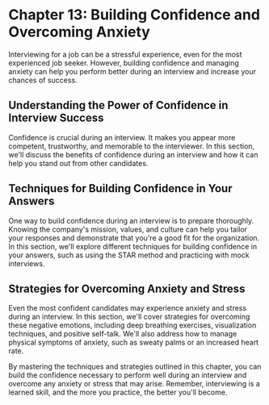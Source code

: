 Chapter 13: Building Confidence and Overcoming Anxiety
======================================================

Interviewing for a job can be a stressful experience, even for the most experienced job seeker. However, building confidence and managing anxiety can help you perform better during an interview and increase your chances of success.

Understanding the Power of Confidence in Interview Success
----------------------------------------------------------

Confidence is crucial during an interview. It makes you appear more competent, trustworthy, and memorable to the interviewer. In this section, we'll discuss the benefits of confidence during an interview and how it can help you stand out from other candidates.

Techniques for Building Confidence in Your Answers
--------------------------------------------------

One way to build confidence during an interview is to prepare thoroughly. Knowing the company's mission, values, and culture can help you tailor your responses and demonstrate that you're a good fit for the organization. In this section, we'll explore different techniques for building confidence in your answers, such as using the STAR method and practicing with mock interviews.

Strategies for Overcoming Anxiety and Stress
--------------------------------------------

Even the most confident candidates may experience anxiety and stress during an interview. In this section, we'll cover strategies for overcoming these negative emotions, including deep breathing exercises, visualization techniques, and positive self-talk. We'll also address how to manage physical symptoms of anxiety, such as sweaty palms or an increased heart rate.

By mastering the techniques and strategies outlined in this chapter, you can build the confidence necessary to perform well during an interview and overcome any anxiety or stress that may arise. Remember, interviewing is a learned skill, and the more you practice, the better you'll become.
